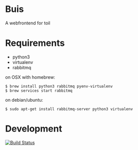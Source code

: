 Buis
====

A webfrontend for toil


Requirements
============

 * python3
 * virtualenv
 * rabbitmq

on OSX with homebrew:
```
$ brew install python3 rabbitmq pyenv-virtualenv
$ brew services start rabbitmq
```

on debian/ubuntu:
```
$ sudo apt-get install rabbitmq-server python3 virtualenv
```

Development
===========

[![Build Status](https://travis-ci.org/gijzelaerr/buis.svg?branch=master)](https://travis-ci.org/gijzelaerr/buis)
